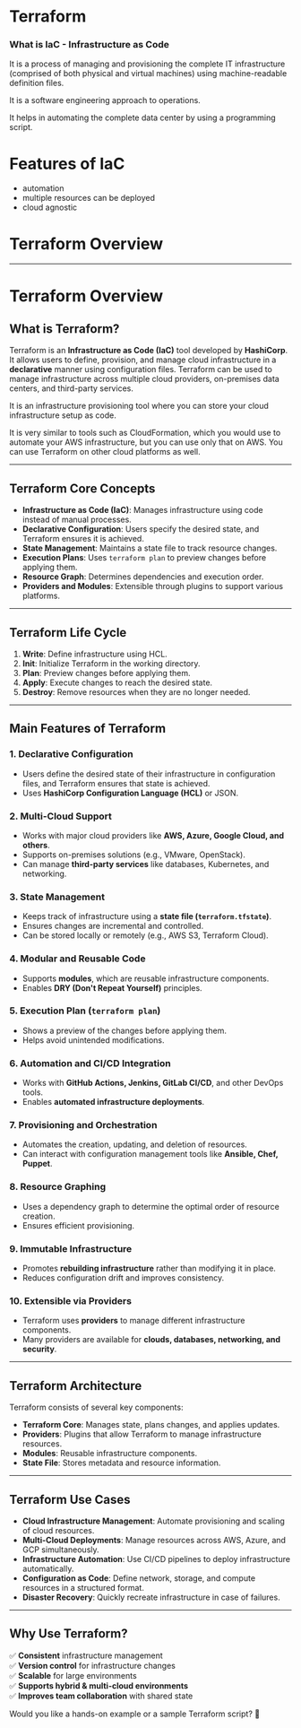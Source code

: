 # Terraform

### What is IaC - Infrastructure as Code


It is a process of managing and provisioning the complete IT infrastructure (comprised of both physical and virtual machines) using machine-readable definition files.

It is a software engineering approach to operations.

It helps in automating the complete data center by using a programming script.



# Features of IaC
- automation
- multiple resources can be deployed
- cloud agnostic



# **Terraform Overview**


---
# **Terraform Overview**

## **What is Terraform?**  
Terraform is an **Infrastructure as Code (IaC)** tool developed by **HashiCorp**. It allows users to define, provision, and manage cloud infrastructure in a **declarative** manner using configuration files. Terraform can be used to manage infrastructure across multiple cloud providers, on-premises data centers, and third-party services.

It is an infrastructure provisioning tool where you can store your cloud infrastructure setup as code.

It is very similar to tools such as CloudFormation, which you would use to automate your AWS infrastructure, but you can use only that on AWS. You can use Terraform on other cloud platforms as well.

---

## **Terraform Core Concepts**
- **Infrastructure as Code (IaC)**: Manages infrastructure using code instead of manual processes.
- **Declarative Configuration**: Users specify the desired state, and Terraform ensures it is achieved.
- **State Management**: Maintains a state file to track resource changes.
- **Execution Plans**: Uses `terraform plan` to preview changes before applying them.
- **Resource Graph**: Determines dependencies and execution order.
- **Providers and Modules**: Extensible through plugins to support various platforms.

---

## **Terraform Life Cycle**
1. **Write**: Define infrastructure using HCL.
2. **Init**: Initialize Terraform in the working directory.
3. **Plan**: Preview changes before applying them.
4. **Apply**: Execute changes to reach the desired state.
5. **Destroy**: Remove resources when they are no longer needed.

---

## **Main Features of Terraform**  

### 1. **Declarative Configuration**  
- Users define the desired state of their infrastructure in configuration files, and Terraform ensures that state is achieved.  
- Uses **HashiCorp Configuration Language (HCL)** or JSON.

### 2. **Multi-Cloud Support**  
- Works with major cloud providers like **AWS, Azure, Google Cloud, and others**.  
- Supports on-premises solutions (e.g., VMware, OpenStack).  
- Can manage **third-party services** like databases, Kubernetes, and networking.

### 3. **State Management**  
- Keeps track of infrastructure using a **state file (`terraform.tfstate`)**.  
- Ensures changes are incremental and controlled.  
- Can be stored locally or remotely (e.g., AWS S3, Terraform Cloud).

### 4. **Modular and Reusable Code**  
- Supports **modules**, which are reusable infrastructure components.  
- Enables **DRY (Don't Repeat Yourself)** principles.

### 5. **Execution Plan (`terraform plan`)**  
- Shows a preview of the changes before applying them.  
- Helps avoid unintended modifications.

### 6. **Automation and CI/CD Integration**  
- Works with **GitHub Actions, Jenkins, GitLab CI/CD**, and other DevOps tools.  
- Enables **automated infrastructure deployments**.

### 7. **Provisioning and Orchestration**  
- Automates the creation, updating, and deletion of resources.  
- Can interact with configuration management tools like **Ansible, Chef, Puppet**.

### 8. **Resource Graphing**  
- Uses a dependency graph to determine the optimal order of resource creation.  
- Ensures efficient provisioning.

### 9. **Immutable Infrastructure**  
- Promotes **rebuilding infrastructure** rather than modifying it in place.  
- Reduces configuration drift and improves consistency.

### 10. **Extensible via Providers**  
- Terraform uses **providers** to manage different infrastructure components.  
- Many providers are available for **clouds, databases, networking, and security**.

---

## **Terraform Architecture**
Terraform consists of several key components:
- **Terraform Core**: Manages state, plans changes, and applies updates.
- **Providers**: Plugins that allow Terraform to manage infrastructure resources.
- **Modules**: Reusable infrastructure components.
- **State File**: Stores metadata and resource information.

---

## **Terraform Use Cases**
- **Cloud Infrastructure Management**: Automate provisioning and scaling of cloud resources.
- **Multi-Cloud Deployments**: Manage resources across AWS, Azure, and GCP simultaneously.
- **Infrastructure Automation**: Use CI/CD pipelines to deploy infrastructure automatically.
- **Configuration as Code**: Define network, storage, and compute resources in a structured format.
- **Disaster Recovery**: Quickly recreate infrastructure in case of failures.

---

## **Why Use Terraform?**  
✅ **Consistent** infrastructure management  
✅ **Version control** for infrastructure changes  
✅ **Scalable** for large environments  
✅ **Supports hybrid & multi-cloud environments**  
✅ **Improves team collaboration** with shared state  

Would you like a hands-on example or a sample Terraform script? 🚀

